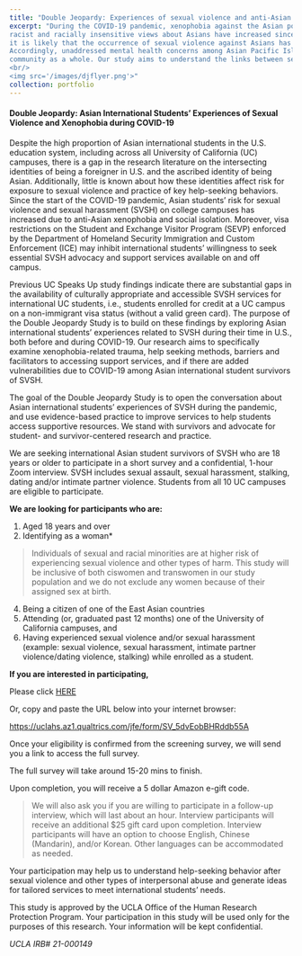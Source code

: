```yaml
---
title: "Double Jeopardy: Experiences of sexual violence and anti-Asian racism among Asian American, Asian International, and Pacific Islander students "
excerpt: "During the COVID-19 pandemic, xenophobia against the Asian population has increased dramatically. Close to 40% of participants from a national study conducted in 2020 said
racist and racially insensitive views about Asians have increased since the start of pandemic (Pew Research Center 2020). With the rapid increase of reported hate-crimes,
it is likely that the occurrence of sexual violence against Asians has increased as well, simultaneously creating hostile environments that deter survivors from seeking support.
Accordingly, unaddressed mental health concerns among Asian Pacific Islander (API) survivors have an adverse impact on the Asian American and Pacific Islander (AAPI)
community as a whole. Our study aims to understand the links between sexual violence, anti-Asian racism, mental health, and help seeking behaviors among API populations. 
<br/>
<img src='/images/djflyer.png'>"
collection: portfolio
---
```


#### Double Jeopardy: Asian International Students’ Experiences of Sexual Violence and Xenophobia during COVID-19

Despite the high proportion of Asian international students in the U.S. education system, including across all University of California (UC) campuses, there is a gap in the research literature on the intersecting identities of being a foreigner in U.S. and the ascribed identity of being Asian. Additionally, little is known about how these identities affect risk for exposure to sexual violence and practice of key help-seeking behaviors. Since the start of the COVID-19 pandemic, Asian students’ risk for sexual violence and sexual harassment (SVSH) on college campuses has increased due to anti-Asian xenophobia and social isolation. Moreover, visa restrictions on the Student and Exchange Visitor Program (SEVP) enforced by the Department of Homeland Security Immigration and Custom Enforcement (ICE) may inhibit international students’ willingness to seek essential SVSH advocacy and support services available on and off campus.

Previous UC Speaks Up study findings indicate there are substantial gaps in the availability of culturally appropriate and accessible SVSH services for international UC students, i.e., students enrolled for credit at a UC campus on a non-immigrant visa status (without a valid green card). The purpose of the Double Jeopardy Study is to build on these findings by exploring Asian international students’ experiences related to SVSH during their time in U.S., both before and during COVID-19. Our research aims to specifically examine xenophobia-related trauma, help seeking methods, barriers and facilitators to accessing support services, and if there are added vulnerabilities due to COVID-19 among Asian international student survivors of SVSH.

The goal of the Double Jeopardy Study is to open the conversation about Asian international students’ experiences of SVSH during the pandemic, and use evidence-based practice to improve services to help students access supportive resources. We stand with survivors and advocate for student- and survivor-centered research and practice.

We are seeking international Asian student survivors of SVSH who are 18 years or older to participate in a short survey and a confidential, 1-hour Zoom interview. SVSH includes sexual assault, sexual harassment, stalking, dating and/or intimate partner violence. Students from all 10 UC campuses are eligible to participate.

**We are looking for participants who are:**

1. Aged 18 years and over
2. Identifying as a woman* 
>Individuals of sexual and racial minorities are at higher risk of experiencing sexual violence and other types of harm. This study will be inclusive of both ciswomen and transwomen in our study population and we do not exclude any women because of their assigned sex at birth.
4. Being a citizen of one of the East Asian countries
5. Attending (or, graduated past 12 months) one of the University of California campuses, and
6. Having experienced sexual violence and/or sexual harassment (example: sexual violence, sexual harassment, intimate partner violence/dating violence, stalking) while enrolled as a student.


**If you are interested in participating,**

Please click [HERE](https://uclahs.az1.qualtrics.com/jfe/form/SV_5dvEobBHRddb55A)

Or, copy and paste the URL below into your internet browser:

https://uclahs.az1.qualtrics.com/jfe/form/SV_5dvEobBHRddb55A

Once your eligibility is confirmed from the screening survey, we will send you a link to access the full survey.

The full survey will take around 15-20 mins to finish.

Upon completion, you will receive a 5 dollar Amazon e-gift code.

> We will also ask you if you are willing to participate in a follow-up interview, which will last about an hour. Interview participants will receive an additional $25 gift card upon completion. Interview participants will have an option to choose English, Chinese (Mandarin), and/or Korean. Other languages can be accommodated as needed.

Your participation may help us to understand help-seeking behavior after sexual violence and other types of interpersonal abuse and generate ideas for tailored services to meet international students’ needs.

This study is approved by the UCLA Office of the Human Research Protection Program. Your participation in this study will be used only for the purposes of this research. Your information will be kept confidential.

_UCLA IRB# 21-000149_
